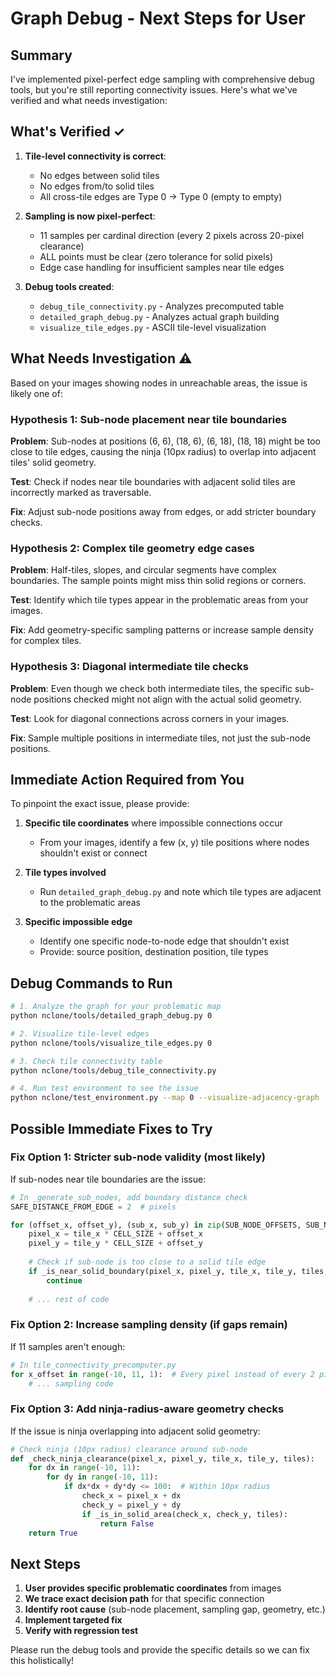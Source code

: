 # Graph Debug - Next Steps for User

## Summary

I've implemented pixel-perfect edge sampling with comprehensive debug tools, but you're still reporting connectivity issues. Here's what we've verified and what needs investigation:

## What's Verified ✓

1. **Tile-level connectivity is correct**:
   - No edges between solid tiles
   - No edges from/to solid tiles
   - All cross-tile edges are Type 0 → Type 0 (empty to empty)

2. **Sampling is now pixel-perfect**:
   - 11 samples per cardinal direction (every 2 pixels across 20-pixel clearance)
   - ALL points must be clear (zero tolerance for solid pixels)
   - Edge case handling for insufficient samples near tile edges

3. **Debug tools created**:
   - `debug_tile_connectivity.py` - Analyzes precomputed table
   - `detailed_graph_debug.py` - Analyzes actual graph building
   - `visualize_tile_edges.py` - ASCII tile-level visualization

## What Needs Investigation ⚠

Based on your images showing nodes in unreachable areas, the issue is likely one of:

### Hypothesis 1: Sub-node placement near tile boundaries
**Problem**: Sub-nodes at positions (6, 6), (18, 6), (6, 18), (18, 18) might be too close to tile edges, causing the ninja (10px radius) to overlap into adjacent tiles' solid geometry.

**Test**: Check if nodes near tile boundaries with adjacent solid tiles are incorrectly marked as traversable.

**Fix**: Adjust sub-node positions away from edges, or add stricter boundary checks.

### Hypothesis 2: Complex tile geometry edge cases
**Problem**: Half-tiles, slopes, and circular segments have complex boundaries. The sample points might miss thin solid regions or corners.

**Test**: Identify which tile types appear in the problematic areas from your images.

**Fix**: Add geometry-specific sampling patterns or increase sample density for complex tiles.

### Hypothesis 3: Diagonal intermediate tile checks
**Problem**: Even though we check both intermediate tiles, the specific sub-node positions checked might not align with the actual solid geometry.

**Test**: Look for diagonal connections across corners in your images.

**Fix**: Sample multiple positions in intermediate tiles, not just the sub-node positions.

## Immediate Action Required from You

To pinpoint the exact issue, please provide:

1. **Specific tile coordinates** where impossible connections occur
   - From your images, identify a few (x, y) tile positions where nodes shouldn't exist or connect
   
2. **Tile types involved**
   - Run `detailed_graph_debug.py` and note which tile types are adjacent to the problematic areas
   
3. **Specific impossible edge**
   - Identify one specific node-to-node edge that shouldn't exist
   - Provide: source position, destination position, tile types

## Debug Commands to Run

```bash
# 1. Analyze the graph for your problematic map
python nclone/tools/detailed_graph_debug.py 0

# 2. Visualize tile-level edges
python nclone/tools/visualize_tile_edges.py 0

# 3. Check tile connectivity table
python nclone/tools/debug_tile_connectivity.py

# 4. Run test environment to see the issue
python nclone/test_environment.py --map 0 --visualize-adjacency-graph
```

## Possible Immediate Fixes to Try

###  Fix Option 1: Stricter sub-node validity (most likely)
If sub-nodes near tile boundaries are the issue:

```python
# In _generate_sub_nodes, add boundary distance check
SAFE_DISTANCE_FROM_EDGE = 2  # pixels

for (offset_x, offset_y), (sub_x, sub_y) in zip(SUB_NODE_OFFSETS, SUB_NODE_COORDS):
    pixel_x = tile_x * CELL_SIZE + offset_x
    pixel_y = tile_y * CELL_SIZE + offset_y
    
    # Check if sub-node is too close to a solid tile edge
    if _is_near_solid_boundary(pixel_x, pixel_y, tile_x, tile_y, tiles, SAFE_DISTANCE_FROM_EDGE):
        continue
    
    # ... rest of code
```

### Fix Option 2: Increase sampling density (if gaps remain)
If 11 samples aren't enough:

```python
# In tile_connectivity_precomputer.py
for x_offset in range(-10, 11, 1):  # Every pixel instead of every 2 pixels
    # ... sampling code
```

### Fix Option 3: Add ninja-radius-aware geometry checks
If the issue is ninja overlapping into adjacent solid geometry:

```python
# Check ninja (10px radius) clearance around sub-node
def _check_ninja_clearance(pixel_x, pixel_y, tile_x, tile_y, tiles):
    for dx in range(-10, 11):
        for dy in range(-10, 11):
            if dx*dx + dy*dy <= 100:  # Within 10px radius
                check_x = pixel_x + dx
                check_y = pixel_y + dy
                if _is_in_solid_area(check_x, check_y, tiles):
                    return False
    return True
```

## Next Steps

1. **User provides specific problematic coordinates** from images
2. **We trace exact decision path** for that specific connection
3. **Identify root cause** (sub-node placement, sampling gap, geometry, etc.)
4. **Implement targeted fix**
5. **Verify with regression test**

Please run the debug tools and provide the specific details so we can fix this holistically!

